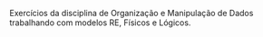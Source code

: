 Exercícios da disciplina de Organização e Manipulação de Dados trabalhando com modelos RE, Físicos e Lógicos. 
